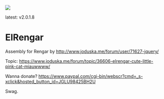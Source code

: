 ![](https://s3.amazonaws.com/f.cl.ly/items/0C3x322g3k3K2D0n1w2H/kekekekekekekkapapaparengar.png)

latest: v2.0.1.8

# ElRengar
Assembly for Rengar by http://www.joduska.me/forum/user/71627-jquery/

Topic: https://www.joduska.me/forum/topic/36606-elrengar-cute-little-pink-cat-miauwwww/

Wanna donate? https://www.paypal.com/cgi-bin/webscr?cmd=_s-xclick&hosted_button_id=JGLU98425BH2U



Swag.
